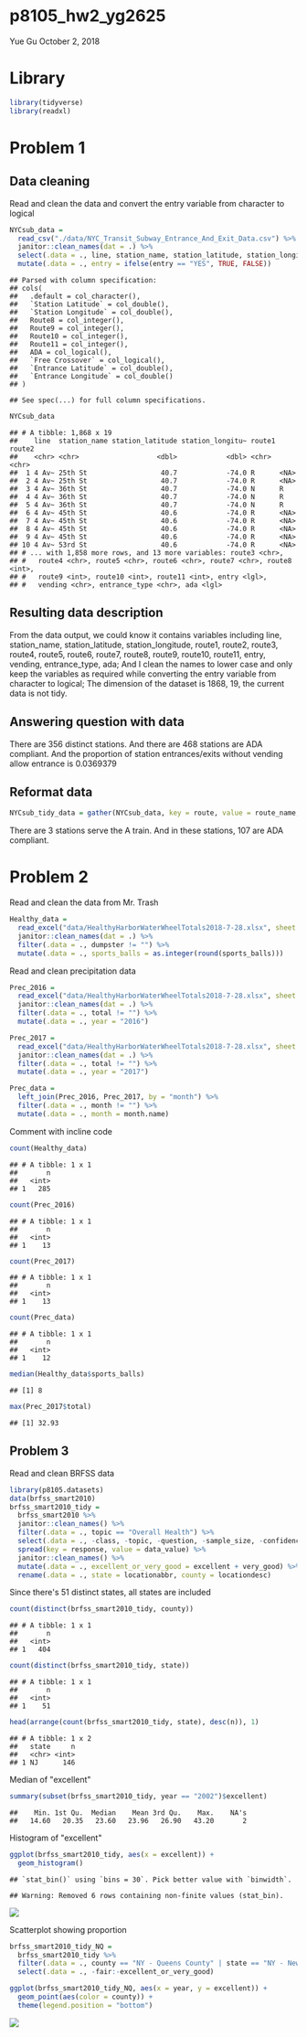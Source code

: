 p8105\_hw2\_yg2625
================
Yue Gu
October 2, 2018

Library
=======

``` r
library(tidyverse)
library(readxl)
```

Problem 1
=========

Data cleaning
-------------

Read and clean the data and convert the entry variable from character to logical

``` r
NYCsub_data = 
  read_csv("./data/NYC_Transit_Subway_Entrance_And_Exit_Data.csv") %>% 
  janitor::clean_names(dat = .) %>% 
  select(.data = ., line, station_name, station_latitude, station_longitude, route1:route11, entry, vending, entrance_type, ada) %>% 
  mutate(.data = ., entry = ifelse(entry == "YES", TRUE, FALSE))
```

    ## Parsed with column specification:
    ## cols(
    ##   .default = col_character(),
    ##   `Station Latitude` = col_double(),
    ##   `Station Longitude` = col_double(),
    ##   Route8 = col_integer(),
    ##   Route9 = col_integer(),
    ##   Route10 = col_integer(),
    ##   Route11 = col_integer(),
    ##   ADA = col_logical(),
    ##   `Free Crossover` = col_logical(),
    ##   `Entrance Latitude` = col_double(),
    ##   `Entrance Longitude` = col_double()
    ## )

    ## See spec(...) for full column specifications.

``` r
NYCsub_data 
```

    ## # A tibble: 1,868 x 19
    ##    line  station_name station_latitude station_longitu~ route1 route2
    ##    <chr> <chr>                   <dbl>            <dbl> <chr>  <chr> 
    ##  1 4 Av~ 25th St                  40.7            -74.0 R      <NA>  
    ##  2 4 Av~ 25th St                  40.7            -74.0 R      <NA>  
    ##  3 4 Av~ 36th St                  40.7            -74.0 N      R     
    ##  4 4 Av~ 36th St                  40.7            -74.0 N      R     
    ##  5 4 Av~ 36th St                  40.7            -74.0 N      R     
    ##  6 4 Av~ 45th St                  40.6            -74.0 R      <NA>  
    ##  7 4 Av~ 45th St                  40.6            -74.0 R      <NA>  
    ##  8 4 Av~ 45th St                  40.6            -74.0 R      <NA>  
    ##  9 4 Av~ 45th St                  40.6            -74.0 R      <NA>  
    ## 10 4 Av~ 53rd St                  40.6            -74.0 R      <NA>  
    ## # ... with 1,858 more rows, and 13 more variables: route3 <chr>,
    ## #   route4 <chr>, route5 <chr>, route6 <chr>, route7 <chr>, route8 <int>,
    ## #   route9 <int>, route10 <int>, route11 <int>, entry <lgl>,
    ## #   vending <chr>, entrance_type <chr>, ada <lgl>

Resulting data description
--------------------------

From the data output, we could know it contains variables including line, station\_name, station\_latitude, station\_longitude, route1, route2, route3, route4, route5, route6, route7, route8, route9, route10, route11, entry, vending, entrance\_type, ada; And I clean the names to lower case and only keep the variables as required while converting the entry variable from character to logical; The dimension of the dataset is 1868, 19, the current data is not tidy.

Answering question with data
----------------------------

There are 356 distinct stations. And there are 468 stations are ADA compliant. And the proportion of station entrances/exits without vending allow entrance is 0.0369379

Reformat data
-------------

``` r
NYCsub_tidy_data = gather(NYCsub_data, key = route, value = route_name, route1:route11)
```

There are 3 stations serve the A train. And in these stations, 107 are ADA compliant.

Problem 2
=========

Read and clean the data from Mr. Trash

``` r
Healthy_data = 
  read_excel("data/HealthyHarborWaterWheelTotals2018-7-28.xlsx", sheet = "Mr. Trash Wheel", range = cell_cols("A:N")) %>%
  janitor::clean_names(dat = .) %>% 
  filter(.data = ., dumpster != "") %>% 
  mutate(.data = ., sports_balls = as.integer(round(sports_balls)))
```

Read and clean precipitation data

``` r
Prec_2016 =
  read_excel("data/HealthyHarborWaterWheelTotals2018-7-28.xlsx", sheet = "2016 Precipitation", range = cell_rows(2:15)) %>% 
  janitor::clean_names(dat = .) %>% 
  filter(.data = ., total != "") %>% 
  mutate(.data = ., year = "2016")

Prec_2017 =
  read_excel("data/HealthyHarborWaterWheelTotals2018-7-28.xlsx", sheet = "2017 Precipitation", range = cell_rows(2:15)) %>% 
  janitor::clean_names(dat = .) %>% 
  filter(.data = ., total != "") %>% 
  mutate(.data = ., year = "2017")

Prec_data = 
  left_join(Prec_2016, Prec_2017, by = "month") %>%
  filter(.data = ., month != "") %>% 
  mutate(.data = ., month = month.name)
```

Comment with incline code

``` r
count(Healthy_data)
```

    ## # A tibble: 1 x 1
    ##       n
    ##   <int>
    ## 1   285

``` r
count(Prec_2016)
```

    ## # A tibble: 1 x 1
    ##       n
    ##   <int>
    ## 1    13

``` r
count(Prec_2017)
```

    ## # A tibble: 1 x 1
    ##       n
    ##   <int>
    ## 1    13

``` r
count(Prec_data)
```

    ## # A tibble: 1 x 1
    ##       n
    ##   <int>
    ## 1    12

``` r
median(Healthy_data$sports_balls)
```

    ## [1] 8

``` r
max(Prec_2017$total)
```

    ## [1] 32.93

Problem 3
---------

Read and clean BRFSS data

``` r
library(p8105.datasets)
data(brfss_smart2010)
brfss_smart2010_tidy = 
  brfss_smart2010 %>% 
  janitor::clean_names() %>% 
  filter(.data = ., topic == "Overall Health") %>% 
  select(.data = ., -class, -topic, -question, -sample_size, -confidence_limit_low: -geo_location) %>% 
  spread(key = response, value = data_value) %>% 
  janitor::clean_names() %>% 
  mutate(.data = ., excellent_or_very_good = excellent + very_good) %>% 
  rename(.data = ., state = locationabbr, county = locationdesc)
```

Since there's 51 distinct states, all states are included

``` r
count(distinct(brfss_smart2010_tidy, county))
```

    ## # A tibble: 1 x 1
    ##       n
    ##   <int>
    ## 1   404

``` r
count(distinct(brfss_smart2010_tidy, state))
```

    ## # A tibble: 1 x 1
    ##       n
    ##   <int>
    ## 1    51

``` r
head(arrange(count(brfss_smart2010_tidy, state), desc(n)), 1)
```

    ## # A tibble: 1 x 2
    ##   state     n
    ##   <chr> <int>
    ## 1 NJ      146

Median of "excellent"

``` r
summary(subset(brfss_smart2010_tidy, year == "2002")$excellent)
```

    ##    Min. 1st Qu.  Median    Mean 3rd Qu.    Max.    NA's 
    ##   14.60   20.35   23.60   23.96   26.90   43.20       2

Histogram of "excellent"

``` r
ggplot(brfss_smart2010_tidy, aes(x = excellent)) +
  geom_histogram()
```

    ## `stat_bin()` using `bins = 30`. Pick better value with `binwidth`.

    ## Warning: Removed 6 rows containing non-finite values (stat_bin).

![](p8105_hw2_yg2625_files/figure-markdown_github/unnamed-chunk-10-1.png)

Scatterplot showing proportion

``` r
brfss_smart2010_tidy_NQ = 
  brfss_smart2010_tidy %>% 
  filter(.data = ., county == "NY - Queens County" | state == "NY - New York County") %>% 
  select(.data = ., -fair:-excellent_or_very_good)

ggplot(brfss_smart2010_tidy_NQ, aes(x = year, y = excellent)) +
  geom_point(aes(color = county)) +
  theme(legend.position = "bottom")
```

![](p8105_hw2_yg2625_files/figure-markdown_github/unnamed-chunk-11-1.png)
